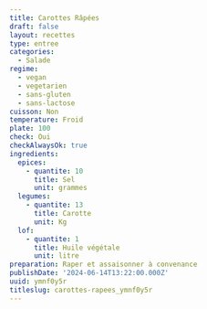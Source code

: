 ```yaml
---
title: Carottes Râpées
draft: false
layout: recettes
type: entree
categories:
  - Salade
regime:
  - vegan
  - vegetarien
  - sans-gluten
  - sans-lactose
cuisson: Non
temperature: Froid
plate: 100
check: Oui
checkAlwaysOk: true
ingredients:
  epices:
    - quantite: 10
      title: Sel
      unit: grammes
  legumes:
    - quantite: 13
      title: Carotte
      unit: Kg
  lof:
    - quantite: 1
      title: Huile végétale
      unit: litre
preparation: Raper et assaisonner à convenance
publishDate: '2024-06-14T13:22:00.000Z'
uuid: ymnf0y5r
titleslug: carottes-rapees_ymnf0y5r
---
```


